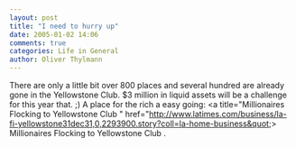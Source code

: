 ```yaml
---
layout: post
title: "I need to hurry up"
date: 2005-01-02 14:06
comments: true
categories: Life in General
author: Oliver Thylmann
---
```



There are only a little bit over 800 places and several hundred are already gone in the Yellowstone Club. $3 million in liquid assets will be a challenge for this year that. ;) A place for the rich a easy going: &lt;a title=&quot;Millionaires Flocking to Yellowstone Club &quot; href=&quot;http://www.latimes.com/business/la-fi-yellowstone31dec31,0,2293900.story?coll=la-home-business&quot;&gt;        Millionaires Flocking to Yellowstone Club .



